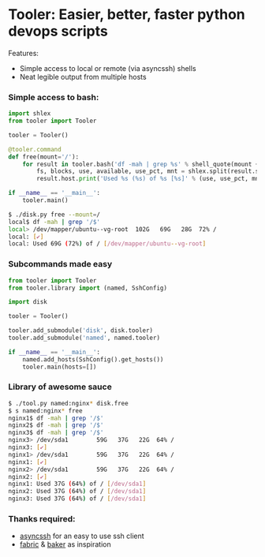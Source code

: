 # Tooler: Easier, better, faster python devops scripts

Features:

 * Simple access to local or remote (via asyncssh) shells
 * Neat legible output from multiple hosts


### Simple access to bash:

```python
import shlex
from tooler import Tooler

tooler = Tooler()

@tooler.command
def free(mount='/'):
    for result in tooler.bash('df -mah | grep %s' % shell_quote(mount + '$')):
        fs, blocks, use, available, use_pct, mnt = shlex.split(result.stdout)
        result.host.print('Used %s (%s) of %s [%s]' % (use, use_pct, mnt, fs))

if __name__ == '__main__':
    tooler.main()
```

```bash
$ ./disk.py free --mount=/
local$ df -mah | grep '/$'
local> /dev/mapper/ubuntu--vg-root  102G   69G   28G  72% /
local: [✔]
local: Used 69G (72%) of / [/dev/mapper/ubuntu--vg-root]
```

### Subcommands made easy

```python
from tooler import Tooler
from tooler.library import (named, SshConfig)

import disk

tooler = Tooler()

tooler.add_submodule('disk', disk.tooler)
tooler.add_submodule('named', named.tooler)

if __name__ == '__main__':
    named.add_hosts(SshConfig().get_hosts())
    tooler.main(hosts=[])
```

### Library of awesome sauce

```bash
$ ./tool.py named:nginx* disk.free
$ s named:nginx* free
nginx1$ df -mah | grep '/$'
nginx2$ df -mah | grep '/$'
nginx3$ df -mah | grep '/$'
nginx3> /dev/sda1        59G   37G   22G  64% /
nginx3: [✔]
nginx1> /dev/sda1        59G   37G   22G  64% /
nginx1: [✔]
nginx2> /dev/sda1        59G   37G   22G  64% /
nginx2: [✔]
nginx1: Used 37G (64%) of / [/dev/sda1]
nginx2: Used 37G (64%) of / [/dev/sda1]
nginx3: Used 37G (64%) of / [/dev/sda1]
```

### Thanks required:

 * [asyncssh](https://github.com/ronf/asyncssh) for an easy to use ssh client
 * [fabric](https://github.com/fabric/fabric) & [baker](https://bitbucket.org/mchaput/baker) as inspiration
